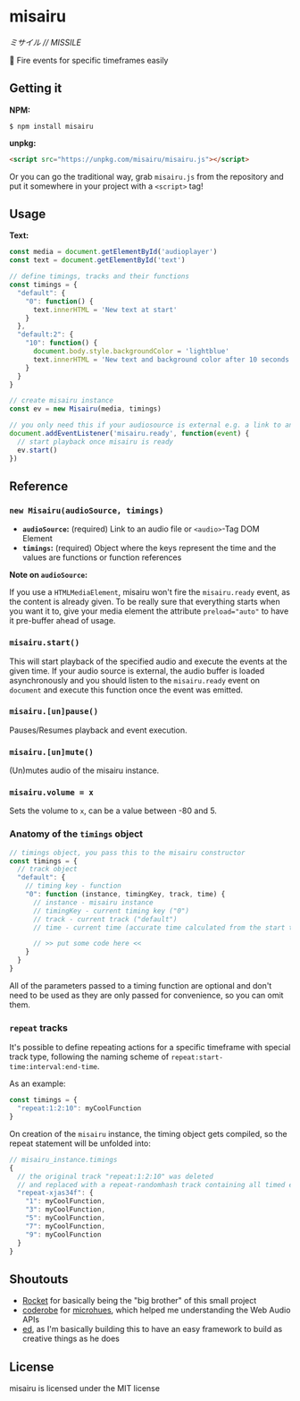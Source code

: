 # misairu  
_ミサイル // MISSILE_  

:rocket: Fire events for specific timeframes easily

## Getting it

**NPM:**

```
$ npm install misairu
```

**unpkg:**

```html
<script src="https://unpkg.com/misairu/misairu.js"></script>
```

Or you can go the traditional way, grab `misairu.js` from the repository and put it somewhere in your project with a `<script>` tag!

## Usage

**Text:**

```js
const media = document.getElementById('audioplayer')
const text = document.getElementById('text')

// define timings, tracks and their functions
const timings = {
  "default": {
    "0": function() {
      text.innerHTML = 'New text at start'
    }
  },
  "default:2": {
    "10": function() {
      document.body.style.backgroundColor = 'lightblue'
      text.innerHTML = 'New text and background color after 10 seconds'
    }
  }
}

// create misairu instance
const ev = new Misairu(media, timings)

// you only need this if your audiosource is external e.g. a link to an audio file
document.addEventListener('misairu.ready', function(event) {
  // start playback once misairu is ready
  ev.start()
})
```

## Reference

### `new Misairu(audioSource, timings)`

* **`audioSource`:** (required) Link to an audio file or `<audio>`-Tag DOM Element
* **`timings`:** (required) Object where the keys represent the time and the values are functions or function references

**Note on `audioSource`:**

If you use a `HTMLMediaElement`, misairu won't fire the `misairu.ready` event, as the content is already given. To be really
sure that everything starts when you want it to, give your media element the attribute `preload="auto"` to have it pre-buffer
ahead of usage.

### `misairu.start()`

This will start playback of the specified audio and execute the events at the given time. If your audio source is external, the audio buffer is 
loaded asynchronously and you should listen to the `misairu.ready` event on `document` and execute this function once
the event was emitted.

### `misairu.[un]pause()`

Pauses/Resumes playback and event execution.

### `misairu.[un]mute()`

(Un)mutes audio of the misairu instance.

### `misairu.volume = x`

Sets the volume to `x`, can be a value between -80 and 5.

### Anatomy of the `timings` object

```js
// timings object, you pass this to the misairu constructor
const timings = {
  // track object
  "default": {
    // timing key - function
    "0": function (instance, timingKey, track, time) {
      // instance - misairu instance
      // timingKey - current timing key ("0")
      // track - current track ("default")
      // time - current time (accurate time calculated from the start time and audio context time)

      // >> put some code here <<
    }
  }
}
```

All of the parameters passed to a timing function are optional and don't need to be used as they are only passed for convenience, so you can omit them.

### `repeat` tracks

It's possible to define repeating actions for a specific timeframe with special track type, following the naming scheme of `repeat:start-time:interval:end-time`.

As an example:

```js
const timings = {
  "repeat:1:2:10": myCoolFunction 
}
```

On creation of the `misairu` instance, the timing object gets compiled, so the repeat statement will be unfolded into:

```js
// misairu_instance.timings
{
  // the original track "repeat:1:2:10" was deleted 
  // and replaced with a repeat-randomhash track containing all timed events
  "repeat-xjas34f": { 
    "1": myCoolFunction,
    "3": myCoolFunction,
    "5": myCoolFunction,
    "7": myCoolFunction,
    "9": myCoolFunction
  }
}
```

## Shoutouts

* [Rocket](https://github.com/rocket/rocket) for basically being the "big brother" of this small project
* [coderobe](https://github.com/coderobe) for [microhues](https://github.com/coderobe/microhues), which helped me understanding the Web Audio APIs
* [ed](https://github.com/9001), as I'm basically building this to have an easy framework to build as creative things as he does

## License

misairu is licensed under the MIT license
